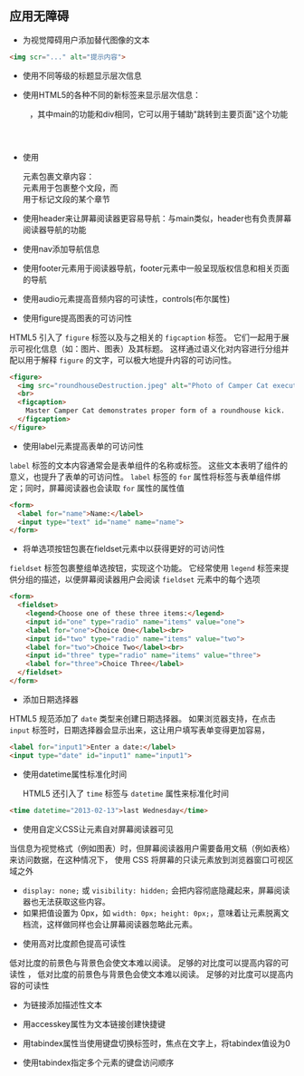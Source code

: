 ## 应用无障碍

* 为视觉障碍用户添加替代图像的文本

```html
<img scr="..." alt="提示内容">
```

* 使用不同等级的标题显示层次信息

* 使用HTML5的各种不同的新标签来显示层次信息：<main> <header> <footer> <nav> <article> <section> ，其中main的功能和div相同，它可以用于辅助"跳转到主要页面"这个功能

* 使用<article> 元素包裹文章内容： <article>  元素用于包裹整个文段，而<section> 用于标记文段的某个章节
* 使用header来让屏幕阅读器更容易导航：与main类似，header也有负责屏幕阅读器导航的功能
* 使用nav添加导航信息
* 使用footer元素用于阅读器导航，footer元素中一般呈现版权信息和相关页面的导航
* 使用audio元素提高音频内容的可读性，controls(布尔属性)
* 使用figure提高图表的可访问性

 HTML5 引入了 `figure` 标签以及与之相关的 `figcaption` 标签。 它们一起用于展示可视化信息（如：图片、图表）及其标题。 这样通过语义化对内容进行分组并配以用于解释 `figure` 的文字，可以极大地提升内容的可访问性。 

```html
<figure>
  <img src="roundhouseDestruction.jpeg" alt="Photo of Camper Cat executing a roundhouse kick">
  <br>
  <figcaption>
    Master Camper Cat demonstrates proper form of a roundhouse kick.
  </figcaption>
</figure>
```

* 使用label元素提高表单的可访问性

 `label` 标签的文本内容通常会是表单组件的名称或标签。 这些文本表明了组件的意义，也提升了表单的可访问性。 `label` 标签的 `for` 属性将标签与表单组件绑定；同时，屏幕阅读器也会读取 `for` 属性的属性值 

```html
<form>
  <label for="name">Name:</label>
  <input type="text" id="name" name="name">
</form>
```

* 将单选项按钮包裹在fieldset元素中以获得更好的可访问性

 `fieldset` 标签包裹整组单选按钮，实现这个功能。 它经常使用 `legend` 标签来提供分组的描述，以便屏幕阅读器用户会阅读 `fieldset` 元素中的每个选项 

```html
<form>
  <fieldset>
    <legend>Choose one of these three items:</legend>
    <input id="one" type="radio" name="items" value="one">
    <label for="one">Choice One</label><br>
    <input id="two" type="radio" name="items" value="two">
    <label for="two">Choice Two</label><br>
    <input id="three" type="radio" name="items" value="three">
    <label for="three">Choice Three</label>
  </fieldset>
</form>
```

* 添加日期选择器

 HTML5 规范添加了 `date` 类型来创建日期选择器。 如果浏览器支持，在点击 `input` 标签时，日期选择器会显示出来，这让用户填写表单变得更加容易，

```html
<label for="input1">Enter a date:</label>
<input type="date" id="input1" name="input1">
```

* 使用datetime属性标准化时间

  HTML5 还引入了 `time` 标签与 `datetime` 属性来标准化时间 

```html
<time datetime="2013-02-13">last Wednesday</time>
```

* 使用自定义CSS让元素自对屏幕阅读器可见

 当信息为视觉格式（例如图表）时，但屏幕阅读器用户需要备用文稿（例如表格）来访问数据，在这种情况下， 使用 CSS 将屏幕的只读元素放到浏览器窗口可视区域之外 

- `display: none;` 或 `visibility: hidden;` 会把内容彻底隐藏起来，屏幕阅读器也无法获取这些内容。
- 如果把值设置为 0px，如 `width: 0px; height: 0px;`，意味着让元素脱离文档流，这样做同样也会让屏幕阅读器忽略此元素。

* 使用高对比度颜色提高可读性

 低对比度的前景色与背景色会使文本难以阅读。 足够的对比度可以提高内容的可读性 ， 低对比度的前景色与背景色会使文本难以阅读。 足够的对比度可以提高内容的可读性 

* 为链接添加描述性文本

* 用accesskey属性为文本链接创建快捷键
* 用tabindex属性当使用键盘切换标签时，焦点在文字上，将tabindex值设为0
* 使用tabindex指定多个元素的键盘访问顺序

